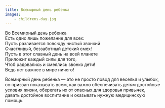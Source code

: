 ```yaml
---
title: Всемирный день ребенка
images:
    - childrens-day.jpg
---
```


Во Всемирный день ребенка  
Есть одно лишь пожелание для всех:  
Пусть разливается повсюду чистый звонкий  
Счастливый, беззаботный детский смех!  
Пусть в этот славный день на всей планете  
Приложит каждый силы для того,  
Чтоб радовались и смеялись звонко дети!  
Ведь нет важнее в мире ничего!

<!--more-->
Всемирный день ребенка — это не просто повод для веселья и улыбок, он призван показывать всем, как важно обеспечивать
детям достойные условия жизни, оберегать их от опасных для здоровья привычек, давать достойное воспитание и оказывать
нужную медицинскую помощь.
